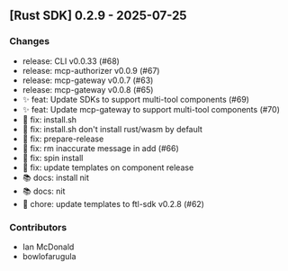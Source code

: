 ## [Rust SDK] 0.2.9 - 2025-07-25

### Changes

- release: CLI v0.0.33 (#68)
- release: mcp-authorizer v0.0.9 (#67)
- release: mcp-gateway v0.0.7 (#63)
- release: mcp-gateway v0.0.8 (#65)
- ✨ feat: Update SDKs to support multi-tool components (#69)
- ✨ feat: Update mcp-gateway to support multi-tool components (#70)
- 🐛 fix: install.sh
- 🐛 fix: install.sh don't install rust/wasm by default
- 🐛 fix: prepare-release
- 🐛 fix: rm inaccurate message in add (#66)
- 🐛 fix: spin install
- 🐛 fix: update templates on component release
- 📚 docs: install nit
- 📚 docs: nit
- 🔧 chore: update templates to ftl-sdk v0.2.8 (#62)

### Contributors

- Ian McDonald
- bowlofarugula
